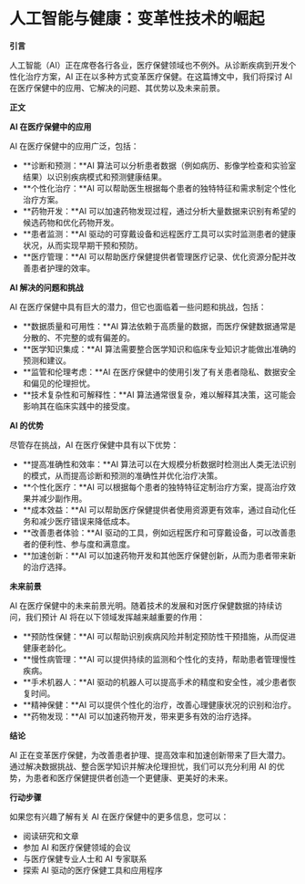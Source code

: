 # 人工智能与健康：变革性技术的崛起

**引言**

人工智能（AI）正在席卷各行各业，医疗保健领域也不例外。从诊断疾病到开发个性化治疗方案，AI 正在以多种方式变革医疗保健。在这篇博文中，我们将探讨 AI 在医疗保健中的应用、它解决的问题、其优势以及未来前景。

**正文**

**AI 在医疗保健中的应用**

AI 在医疗保健中的应用广泛，包括：

- **诊断和预测：**AI 算法可以分析患者数据（例如病历、影像学检查和实验室结果）以识别疾病模式和预测健康结果。
- **个性化治疗：**AI 可以帮助医生根据每个患者的独特特征和需求制定个性化治疗方案。
- **药物开发：**AI 可以加速药物发现过程，通过分析大量数据来识别有希望的候选药物和优化药物开发。
- **患者监测：**AI 驱动的可穿戴设备和远程医疗工具可以实时监测患者的健康状况，从而实现早期干预和预防。
- **医疗管理：**AI 可以帮助医疗保健提供者管理医疗记录、优化资源分配并改善患者护理的效率。

**AI 解决的问题和挑战**

AI 在医疗保健中具有巨大的潜力，但它也面临着一些问题和挑战，包括：

- **数据质量和可用性：**AI 算法依赖于高质量的数据，而医疗保健数据通常是分散的、不完整的或有偏差的。
- **医学知识集成：**AI 算法需要整合医学知识和临床专业知识才能做出准确的预测和建议。
- **监管和伦理考虑：**AI 在医疗保健中的使用引发了有关患者隐私、数据安全和偏见的伦理担忧。
- **技术复杂性和可解释性：**AI 算法通常很复杂，难以解释其决策，这可能会影响其在临床实践中的接受度。

**AI 的优势**

尽管存在挑战，AI 在医疗保健中具有以下优势：

- **提高准确性和效率：**AI 算法可以在大规模分析数据时检测出人类无法识别的模式，从而提高诊断和预测的准确性并优化治疗决策。
- **个性化医疗：**AI 可以根据每个患者的独特特征定制治疗方案，提高治疗效果并减少副作用。
- **成本效益：**AI 可以帮助医疗保健提供者使用资源更有效率，通过自动化任务和减少医疗错误来降低成本。
- **改善患者体验：**AI 驱动的工具，例如远程医疗和可穿戴设备，可以改善患者的便利性、参与度和满意度。
- **加速创新：**AI 可以加速药物开发和其他医疗保健创新，从而为患者带来新的治疗选择。

**未来前景**

AI 在医疗保健中的未来前景光明。随着技术的发展和对医疗保健数据的持续访问，我们预计 AI 将在以下领域发挥越来越重要的作用：

- **预防性保健：**AI 可以帮助识别疾病风险并制定预防性干预措施，从而促进健康老龄化。
- **慢性病管理：**AI 可以提供持续的监测和个性化的支持，帮助患者管理慢性疾病。
- **手术机器人：**AI 驱动的机器人可以提高手术的精度和安全性，减少患者恢复时间。
- **精神保健：**AI 可以提供个性化的治疗，改善心理健康状况的识别和治疗。
- **药物发现：**AI 可以加速药物开发，带来更多有效的治疗选择。

**结论**

AI 正在变革医疗保健，为改善患者护理、提高效率和加速创新带来了巨大潜力。通过解决数据挑战、整合医学知识并解决伦理担忧，我们可以充分利用 AI 的优势，为患者和医疗保健提供者创造一个更健康、更美好的未来。

**行动步骤**

如果您有兴趣了解有关 AI 在医疗保健中的更多信息，您可以：

- 阅读研究和文章
- 参加 AI 和医疗保健领域的会议
- 与医疗保健专业人士和 AI 专家联系
- 探索 AI 驱动的医疗保健工具和应用程序
